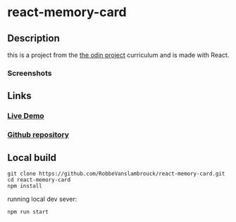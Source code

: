 # react-memory-card

## Description

this is a project from the [the odin project](https://www.theodinproject.com) curriculum and is made with React.

### Screenshots

## Links

### [Live Demo](https://robbevanslambrouck.github.io/react-memory-card)

### [Github repository](https://github.com/RobbeVanslambrouck/react-memory-card)

## Local build

```console
git clone https://github.com/RobbeVanslambrouck/react-memory-card.git
cd react-memory-card
npm install
```

running local dev sever:

```console
npm run start
```
